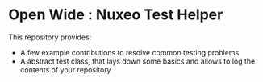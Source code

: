Open Wide : Nuxeo Test Helper
=============================

This repository provides:

* A few example contributions to resolve common testing problems
* A abstract test class, that lays down some basics and allows to log the contents of your repository
